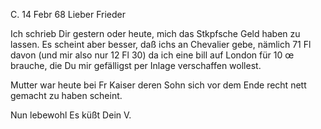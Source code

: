  C. 14 Febr 68
Lieber Frieder

Ich schrieb Dir gestern oder heute, mich das Stkpfsche Geld haben zu lassen. Es scheint aber besser, daß ichs an Chevalier gebe, nämlich 71 Fl davon (und mir also nur 12 Fl 30) da ich eine bill auf London für 10 œ brauche, die Du mir gefälligst per Inlage verschaffen wollest.

Mutter war heute bei Fr Kaiser deren Sohn sich vor dem Ende recht nett gemacht zu haben scheint.

 Nun lebewohl
 Es küßt Dein
 V.
